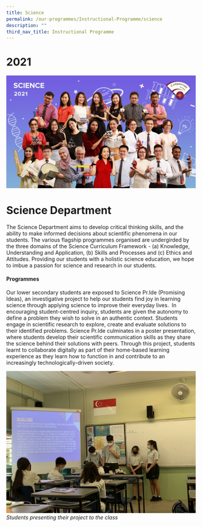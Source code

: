 ```yaml
---
title: Science
permalink: /our-programmes/Instructional-Programme/science
description: ""
third_nav_title: Instructional Programme
---
```

# 2021
![](/images/SCIENCE.jpg)
# Science Department


The Science Department aims to develop critical thinking skills, and the ability to make informed decisions about scientific phenomena in our students. The various flagship programmes organised are undergirded by the three domains of the Science Curriculum Framework - (a) Knowledge, Understanding and Application, (b) Skills and Processes and (c) Ethics and Attitudes. Providing our students with a holistic science education, we hope to imbue a passion for science and research in our students.  

#### Programmes

Our lower secondary students are exposed to Science Pr.Ide (Promising Ideas), an investigative project to help our students find joy in learning science through applying science to improve their everyday lives.  In encouraging student-centred inquiry, students are given the autonomy to define a problem they wish to solve in an authentic context. Students engage in scientific research to explore, create and evaluate solutions to their identified problems. Science Pr.Ide culminates in a poster presentation, where students develop their scientific communication skills as they share the science behind their solutions with peers. Through this project, students learnt to collaborate digitally as part of their home-based learning experience as they learn how to function in and contribute to an increasingly technologically-driven society.

![](/images/Copy%20of%201%20Science%20Pride.jpg)
*Students presenting their project to the class*